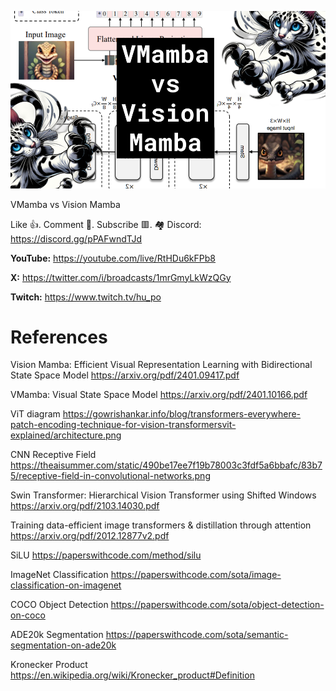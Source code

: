 ![](thumbnails/21.01.2024.png)

VMamba vs Vision Mamba

Like 👍. Comment 💬. Subscribe 🟥.
🏘 Discord: https://discord.gg/pPAFwndTJd

**YouTube:** https://youtube.com/live/RtHDu6kFPb8

**X:** https://twitter.com/i/broadcasts/1mrGmyLkWzQGy

**Twitch:** https://www.twitch.tv/hu_po


# References

Vision Mamba: Efficient Visual Representation Learning with Bidirectional State Space Model
https://arxiv.org/pdf/2401.09417.pdf

VMamba: Visual State Space Model
https://arxiv.org/pdf/2401.10166.pdf

ViT diagram
https://gowrishankar.info/blog/transformers-everywhere-patch-encoding-technique-for-vision-transformersvit-explained/architecture.png

CNN Receptive Field
https://theaisummer.com/static/490be17ee7f19b78003c3fdf5a6bbafc/83b75/receptive-field-in-convolutional-networks.png

Swin Transformer: Hierarchical Vision Transformer using Shifted Windows
https://arxiv.org/pdf/2103.14030.pdf

Training data-efficient image transformers & distillation through attention
https://arxiv.org/pdf/2012.12877v2.pdf

SiLU
https://paperswithcode.com/method/silu

ImageNet Classification
https://paperswithcode.com/sota/image-classification-on-imagenet

COCO Object Detection
https://paperswithcode.com/sota/object-detection-on-coco

ADE20k Segmentation
https://paperswithcode.com/sota/semantic-segmentation-on-ade20k

Kronecker Product
https://en.wikipedia.org/wiki/Kronecker_product#Definition
